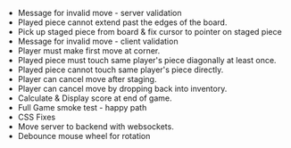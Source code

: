 * Message for invalid move - server validation
* Played piece cannot extend past the edges of the board.
* Pick up staged piece from board & fix cursor to pointer on staged piece
* Message for invalid move - client validation
* Player must make first move at corner.
* Played piece must touch same player's piece diagonally at least once.
* Played piece cannot touch same player's piece directly.
* Player can cancel move after staging.
* Player can cancel move by dropping back into inventory.
* Calculate & Display score at end of game.
* Full Game smoke test - happy path
* CSS Fixes
* Move server to backend with websockets.
* Debounce mouse wheel for rotation
